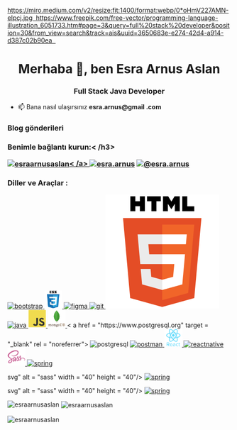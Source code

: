 
https://miro.medium.com/v2/resize:fit:1400/format:webp/0*oHmV227AMN-eIpcj.jpg  https://www.freepik.com/free-vector/programming-language-illustration_6051733.htm#page=3&query=full%20stack%20developer&position=30&from_view=search&track=ais&uuid=3650683e-e274-42d4-a914-d387c02b90ea  <h1 align="center">Merhaba 👋, ben Esra Arnus Aslan</h1>
<h3 align="center">Full Stack Java Developer</h3>

- 📫 Bana nasıl ulaşırsınız **esra.arnus@gmail .com**

### Blog gönderileri
<!-- BLOG-POST-LIST:START -->
<!-- BLOG-POST-LIST:END -->

<h3 align="left">Benimle bağlantı kurun:< /h3>
<p align = "left">
<a href = "https://linkedin.com/in/esraarnusaslan" target = "blank"><img align = "center" src = "https://raw. githubusercontent.com/rahuldkjain/github-profile-readme-generator/master/src/images/icons/Social/linked-in-alt.svg" alt = "esraarnusaslan" height = "30" genişlik = "40" />< /a>
<a href = "https://instagram.com/esra.arnus" target = "blank"><img align = "center" src = "https://raw.githubusercontent.com/rahuldkjain/github-" profile-readme-generator/master/src/images/icons/Social/instagram.svg" alt = "esra.arnus" height = "30" genişlik = "40" /></a>
<a href = "https: //medium.com/@esra.arnus" target = "blank"><img align = "center" src = "https://raw.githubusercontent.com/rahuldkjain/github-profile-readme-generator/master/src /images/icons/Social/medium.svg" alt = "@esra.arnus" height = "30" width = "40" /></a>
</p>

<h3 align = "left"> Diller ve Araçlar :</h3>
<p align = "left"> <a href = "https://getbootstrap.com" target = "_blank" rel = "noreferrer"> <img src = "https://raw.githubusercontent.com/devicons/devicon /master/icons/bootstrap/bootstrap-plain-wordmark.svg" alt = "bootstrap" width = "40" height = "40"/> </a> <a href = "https://www.w3schools.com /css/" target = "_blank" rel = "noreferrer"> <img src = "https://raw.githubusercontent.com/devicons/devicon/master/icons/css3/css3-original-wordmark.svg" alt= "css3" width = "40" height = "40"/> </a> <a href = "https://www.figma.com/" target = "_blank" rel = "noreferrer"> <img src= "https://www.vectorlogo.zone/logos/figma/figma-icon.svg" alt = "figma" width = "40" height = "40"/> </a> <a href = "https:/ /git-scm.com/" target = "_blank" rel = "noreferrer"> <img src = "https://www.vectorlogo.zone/logos/git-scm/git-scm-icon.svg" alt= "git" genişlik = "40" yükseklik = "40"/> </a> <a href = "https://www.w3.org/html/" target = "_blank" rel = "noreferrer"> <img src = "https://raw.githubusercontent.com/devicons/devicon/master/icons/html5/html5-original-wordmark.svg" alt = "html5" genişlik = "40" yükseklik = "40"/> </ a> <a href = "https://www.java.com" target = "_blank" rel = "noreferrer"> <img src = "https://raw.githubusercontent.com/devicons/devicon/master/icons /java/java-original.svg" alt = "java" width = "40" height = "40"/> </a> <a href = "https://developer.mozilla.org/en-US/docs /Web/JavaScript" target = "_blank" rel = "noreferrer"> <img src = "https://raw.githubusercontent.com/devicons/devicon/master/icons/javascript/javascript-original.svg" alt = " javascript" width = "40" height = "40"/> </a> <a href = "https://www.mongodb.com/" target = "_blank" rel = "noreferrer"> <img src = " https://raw.githubusercontent.com/devicons/devicon/master/icons/mongodb/mongodb-original-wordmark.svg" alt = "mongodb" width = "40" height = "40"/> </a> < a href = "https://www.postgresql.org" target = "_blank" rel = "noreferrer"> <img src = "https://raw.githubusercontent.com/devicons/devicon/master/icons/postgresql/ postgresql-orijinal-kelime işareti.svg" alt = "postgresql" width = "40" height = "40"/> </a> <a href = "https://postman.com" target = "_blank" rel = "noreferrer"> <img src ="https://www.vectorlogo.zone/logos/getpostman/getpostman-icon.svg" alt = "postman" width = "40" height = "40"/> </a> <a href = "https: //reactjs.org/" target = "_blank" rel = "noreferrer"> <img src = "https://raw.githubusercontent.com/devicons/devicon/master/icons/react/react-original-wordmark.svg " alt = "react" width = "40" height = "40"/> </a> <a href = "https://reactnative.dev/" target = "_blank" rel = "noreferrer"> <img src ="https://reactnative.dev/img/header_logo.svg" alt = "reactnative" width = "40" height = "40"/> </a> <a href = "https://sass-lang. com" target = "_blank" rel = "noreferrer"> <img src = "https://raw.githubusercontent.com/devicons/devicon/master/icons/sass/sass-original.svg" alt = "sass" genişlik ="40" height = "40"/> </a> <a href = "https://spring.io/" target = "_blank" rel = "noreferrer"> <img src = "https://www .vectorlogo.zone/logos/springio/springio-icon.svg" alt = "spring" width = "40" height = "40"/> </a> </p>svg" alt = "sass" width = "40" height = "40"/> </a> <a href = "https://spring.io/" target = "_blank" rel = "noreferrer"> <img src = "https://www.vectorlogo.zone/logos/springio/springio-icon.svg" alt = "spring" width = "40" height = "40"/> </a> </p>svg" alt = "sass" width = "40" height = "40"/> </a> <a href = "https://spring.io/" target = "_blank" rel = "noreferrer"> <img src = "https://www.vectorlogo.zone/logos/springio/springio-icon.svg" alt = "spring" width = "40" height = "40"/> </a> </p>

<p><img align = "left" src = "https://github-readme-stats.vercel.app/api/top-langs?username=esraarnusaslan&show_icons=true&locale=en&layout=compact" alt = "esraarnusaslan" /> </p>

<p> <img align = "center" src = "https://github-readme-stats.vercel.app/api?username=esraarnusaslan&show_icons=true&locale=en" alt = "esraarnusaslan" /> </p>

<p><img align = "center" src = "https://github-readme-streak-stats.herokuapp.com/?user=esraarnusaslan&" alt = "esraarnusaslan" /></p>
